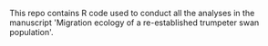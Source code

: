 This repo contains R code used to conduct all the analyses in the manuscript 'Migration ecology of a re-established trumpeter swan population'.